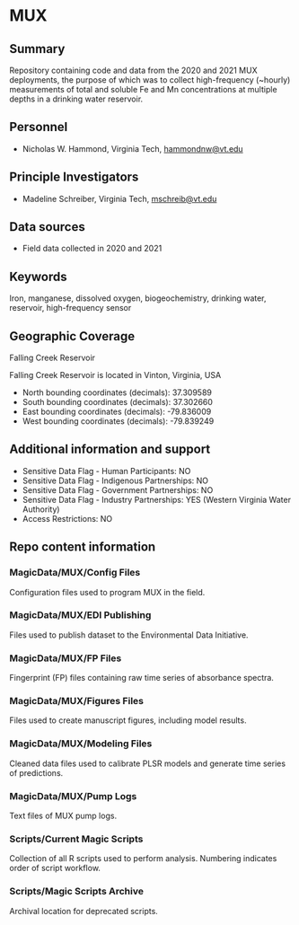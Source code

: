 # MUX

## Summary

Repository containing code and data from the 2020 and 2021 MUX deployments, the purpose of which was to collect high-frequency (~hourly) measurements of total and soluble
Fe and Mn concentrations at multiple depths in a drinking water reservoir.

## Personnel

- Nicholas W. Hammond, Virginia Tech, hammondnw@vt.edu

## Principle Investigators

- Madeline Schreiber, Virginia Tech, mschreib@vt.edu

## Data sources

- Field data collected in 2020 and 2021

## Keywords

Iron, manganese, dissolved oxygen, biogeochemistry, drinking water, reservoir, high-frequency sensor

## Geographic Coverage

Falling Creek Reservoir

Falling Creek Reservoir is located in Vinton, Virginia, USA

- North bounding coordinates (decimals): 37.309589
- South bounding coordinates (decimals): 37.302660
- East bounding coordinates (decimals): -79.836009 
- West bounding coordinates (decimals): -79.839249

## Additional information and support

- Sensitive Data Flag - Human Participants: NO
- Sensitive Data Flag - Indigenous Partnerships: NO
- Sensitive Data Flag - Government Partnerships: NO
- Sensitive Data Flag - Industry Partnerships: YES (Western Virginia Water Authority)
- Access Restrictions: NO

## Repo content information

### MagicData/MUX/Config Files

Configuration files used to program MUX in the field.

### MagicData/MUX/EDI Publishing

Files used to publish dataset to the Environmental Data Initiative.

### MagicData/MUX/FP Files

Fingerprint (FP) files containing raw time series of absorbance spectra.

### MagicData/MUX/Figures Files

Files used to create manuscript figures, including model results.

### MagicData/MUX/Modeling Files

Cleaned data files used to calibrate PLSR models and generate time series of predictions.

### MagicData/MUX/Pump Logs

Text files of MUX pump logs.

### Scripts/Current Magic Scripts

Collection of all R scripts used to perform analysis. Numbering indicates order of script workflow.

### Scripts/Magic Scripts Archive

Archival location for deprecated scripts.
